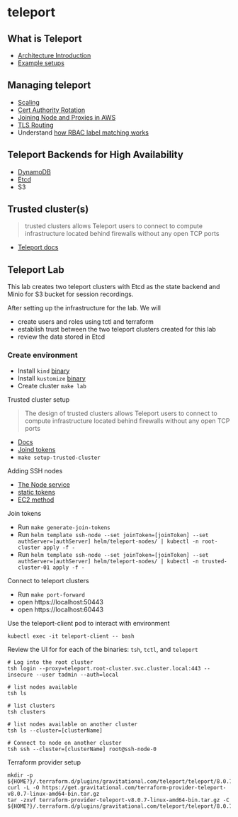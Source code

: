 # teleport

## What is Teleport

- [Architecture Introduction](https://goteleport.com/docs/architecture/overview/)
- [Example setups](https://github.com/gravitational/teleport/tree/master/examples)

## Managing teleport
- [Scaling](https://goteleport.com/docs/setup/operations/scaling/)
- [Cert Authority Rotation](https://goteleport.com/docs/setup/operationsca-rotation/)
- [Joining Node and Proxies in AWS](https://goteleport.com/docs/setup/guides/joining-nodes-aws/)
- [TLS Routing](https://goteleport.com/docs/architecture/tls-routing/)
- Understand [how RBAC label matching works](https://github.com/gravitational/teleport/discussions/8766)

## Teleport Backends for High Availability

- [DynamoDB](https://goteleport.com/docs/setup/reference/backends/#dynamodb)
- [Etcd](https://goteleport.com/docs/setup/reference/backends/#etcd)
- S3


## Trusted cluster(s)

> trusted clusters allows Teleport users to connect to compute infrastructure located behind firewalls without any open TCP ports

- [Teleport docs](https://goteleport.com/docs/setup/admin/trustedclusters/)

## Teleport Lab

This lab creates two teleport clusters with Etcd as the state backend and Minio for S3 bucket for session recordings.

After setting up the infrastructure for the lab. We will
- create users and roles using tctl and terraform
- establish trust between the two teleport clusters created for this lab
- review the data stored in Etcd

### Create environment

- Install `kind` [binary](https://kind.sigs.k8s.io/docs/user/quick-start/#installing-from-release-binaries) 
- Install `kustomize` [binary](https://github.com/kubernetes-sigs/kustomize)
- Create cluster `make lab`

Trusted cluster setup
> The design of trusted clusters allows Teleport users to connect to compute infrastructure located behind firewalls without any open TCP ports

- [Docs](https://goteleport.com/docs/setup/admin/trustedclusters/)
- [Joind tokens](https://goteleport.com/docs/setup/admin/trustedclusters/#join-tokens)
- `make setup-trusted-cluster`

Adding SSH nodes

- [The Node service](https://goteleport.com/docs/architecture/nodes/)
- [static tokens](https://goteleport.com/docs/setup/admin/adding-nodes/#insecure-static-tokens)
- [EC2 method](https://goteleport.com/docs/setup/guides/joining-nodes-aws/)

Join tokens

- Run `make generate-join-tokens`
- Run `helm template ssh-node --set joinToken=[joinToken] --set authServer=[authServer] helm/teleport-nodes/ | kubectl -n root-cluster apply -f -`
- Run `helm template ssh-node --set joinToken=[joinToken] --set authServer=[authServer] helm/teleport-nodes/ | kubectl -n trusted-cluster-01 apply -f -`

Connect to teleport clusters

- Run `make port-forward`
- open https://localhost:50443
- open https://localhost:60443


Use the teleport-client pod to interact with environment

```
kubectl exec -it teleport-client -- bash
```

Review the UI for for each of the binaries: `tsh`, `tctl`, and `teleport`

```
# Log into the root cluster
tsh login --proxy=teleport.root-cluster.svc.cluster.local:443 --insecure --user tadmin --auth=local

# list nodes available
tsh ls

# list clusters
tsh clusters

# list nodes available on another cluster
tsh ls --cluster=[clusterName]

# Connect to node on another cluster
tsh ssh --cluster=[clusterName] root@ssh-node-0
```

Terraform provider setup
```
mkdir -p ${HOME?}/.terraform.d/plugins/gravitational.com/teleport/teleport/8.0.7/linux_amd64
curl -L -O https://get.gravitational.com/terraform-provider-teleport-v8.0.7-linux-amd64-bin.tar.gz
tar -zxvf terraform-provider-teleport-v8.0.7-linux-amd64-bin.tar.gz -C ${HOME?}/.terraform.d/plugins/gravitational.com/teleport/teleport/8.0.7/linux_amd64
```
